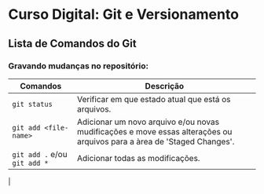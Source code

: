 # Curso Digital: Git e Versionamento

## Lista de Comandos do Git

### Gravando mudanças no repositório:

| Comandos | Descrição |
| -------- | -------- |
| ```git status``` | Verificar em que estado atual que está os arquivos. |
| ```git add <file-name>``` | Adicionar um novo arquivo e/ou novas mudificações e move essas alterações ou arquivos para a àrea de 'Staged Changes'. |
| ```git add .``` e/ou ```git add *``` | Adicionar todas as modificações. |
|
